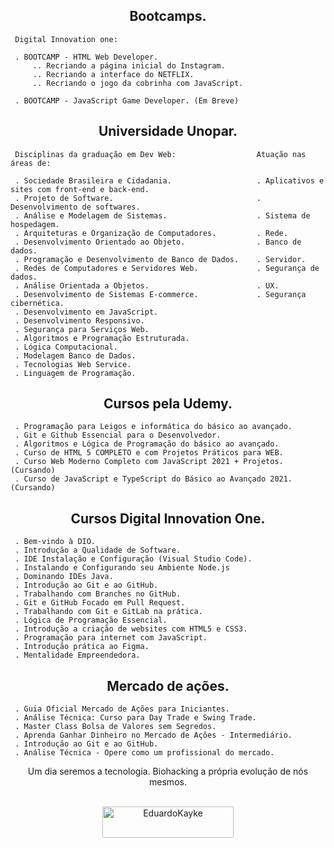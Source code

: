 <h2 align="center">Bootcamps.</h2>



     Digital Innovation one:                   

     . BOOTCAMP - HTML Web Developer. 
         .. Recriando a página inicial do Instagram.
         .. Recriando a interface do NETFLIX.
         .. Recriando o jogo da cobrinha com JavaScript.
         
     . BOOTCAMP - JavaScript Game Developer. (Em Breve)


<h2 align="center">Universidade Unopar.</h2>



     Disciplinas da graduação em Dev Web:                  Atuação nas áreas de: 

     . Sociedade Brasileira e Cidadania.                   . Aplicativos e sites com front-end e back-end.  
     . Projeto de Software.                                . Desenvolvimento de softwares.   
     . Análise e Modelagem de Sistemas.                    . Sistema de hospedagem. 
     . Arquiteturas e Organização de Computadores.         . Rede.
     . Desenvolvimento Orientado ao Objeto.                . Banco de dados.
     . Programação e Desenvolvimento de Banco de Dados.    . Servidor. 
     . Redes de Computadores e Servidores Web.             . Segurança de dados.  
     . Análise Orientada a Objetos.                        . UX. 
     . Desenvolvimento de Sistemas E-commerce.             . Segurança cibernética.  
     . Desenvolvimento em JavaScript.                      
     . Desenvolvimento Responsivo. 
     . Segurança para Serviços Web.  
     . Algoritmos e Programação Estruturada.  
     . Lógica Computacional.
     . Modelagem Banco de Dados.
     . Tecnologias Web Service.
     . Linguagem de Programação.
    

<h2 align="center">Cursos pela Udemy.</h2>



     . Programação para Leigos e informática do básico ao avançado.  
     . Git e Github Essencial para o Desenvolvedor.
     . Algoritmos e Lógica de Programação do básico ao avançado.
     . Curso de HTML 5 COMPLETO e com Projetos Práticos para WEB.
     . Curso Web Moderno Completo com JavaScript 2021 + Projetos. (Cursando)
     . Curso de JavaScript e TypeScript do Básico ao Avançado 2021. (Cursando)
     


<h2 align="center">Cursos Digital Innovation One.</h2>



     . Bem-vindo à DIO.
     . Introdução a Qualidade de Software.
     . IDE Instalação e Configuração (Visual Studio Code).
     . Instalando e Configurando seu Ambiente Node.js
     . Dominando IDEs Java.
     . Introdução ao Git e ao GitHub.
     . Trabalhando com Branches no GitHub.
     . Git e GitHub Focado em Pull Request.
     . Trabalhando com Git e GitLab na prática.
     . Lógica de Programação Essencial.
     . Introdução a criação de websites com HTML5 e CSS3.
     . Programação para internet com JavaScript.
     . Introdução prática ao Figma.
     . Mentalidade Empreendedora.
  
     
     


<h2 align="center">Mercado de ações.</h2>



     . Guia Oficial Mercado de Ações para Iniciantes. 
     . Análise Técnica: Curso para Day Trade e Swing Trade.
     . Master Class Bolsa de Valores sem Segredos.
     . Aprenda Ganhar Dinheiro no Mercado de Ações - Intermediário.
     . Introdução ao Git e ao GitHub.
     . Análise Técnica - Opere como um profissional do mercado.
     


<div align="center">
Um dia seremos a tecnologia. Biohacking a própria evolução de nós mesmos.<br><br>

<p><a href="https://www.buymeacoffee.com/EduardoKayke"> <img align="center" src="https://cdn.buymeacoffee.com/buttons/v2/default-yellow.png" height="50" width="210" alt="EduardoKayke" /></a></p><br><br>
